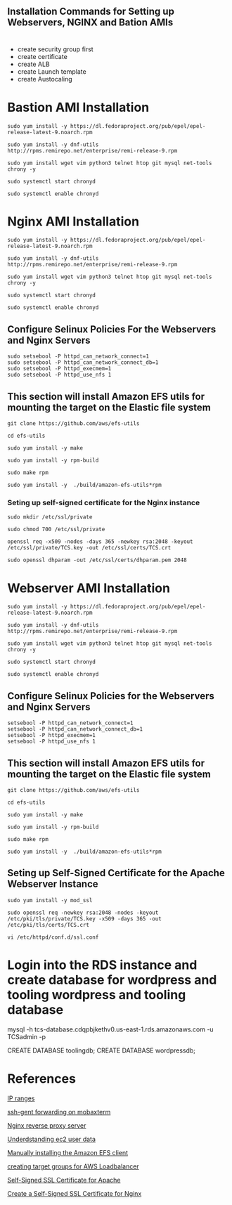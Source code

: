 ## Installation Commands for Setting up Webservers, NGINX and Bation AMIs
# 

- create security group first
- create certificate
- create ALB
- create Launch template
- create Austocaling



# Bastion AMI Installation
```
sudo yum install -y https://dl.fedoraproject.org/pub/epel/epel-release-latest-9.noarch.rpm

sudo yum install -y dnf-utils http://rpms.remirepo.net/enterprise/remi-release-9.rpm

sudo yum install wget vim python3 telnet htop git mysql net-tools chrony -y

sudo systemctl start chronyd

sudo systemctl enable chronyd
```
# Nginx AMI Installation 
```
sudo yum install -y https://dl.fedoraproject.org/pub/epel/epel-release-latest-9.noarch.rpm

sudo yum install -y dnf-utils http://rpms.remirepo.net/enterprise/remi-release-9.rpm

sudo yum install wget vim python3 telnet htop git mysql net-tools chrony -y

sudo systemctl start chronyd

sudo systemctl enable chronyd
```
## Configure Selinux Policies For the Webservers and Nginx Servers
```
sudo setsebool -P httpd_can_network_connect=1
sudo setsebool -P httpd_can_network_connect_db=1
sudo setsebool -P httpd_execmem=1
sudo setsebool -P httpd_use_nfs 1
```
## This section will install Amazon EFS utils for mounting the target on the Elastic file system
```
git clone https://github.com/aws/efs-utils

cd efs-utils

sudo yum install -y make

sudo yum install -y rpm-build

sudo make rpm 

sudo yum install -y  ./build/amazon-efs-utils*rpm
```
### Seting up self-signed certificate for the Nginx instance
```
sudo mkdir /etc/ssl/private

sudo chmod 700 /etc/ssl/private

openssl req -x509 -nodes -days 365 -newkey rsa:2048 -keyout /etc/ssl/private/TCS.key -out /etc/ssl/certs/TCS.crt

sudo openssl dhparam -out /etc/ssl/certs/dhparam.pem 2048
```
#

# Webserver AMI Installation 
```
sudo yum install -y https://dl.fedoraproject.org/pub/epel/epel-release-latest-9.noarch.rpm

sudo yum install -y dnf-utils http://rpms.remirepo.net/enterprise/remi-release-9.rpm

sudo yum install wget vim python3 telnet htop git mysql net-tools chrony -y

sudo systemctl start chronyd

sudo systemctl enable chronyd
```
## Configure Selinux Policies for the Webservers and Nginx Servers
```
setsebool -P httpd_can_network_connect=1
setsebool -P httpd_can_network_connect_db=1
setsebool -P httpd_execmem=1
setsebool -P httpd_use_nfs 1
```
## This section will install Amazon EFS utils for mounting the target on the Elastic file system
```
git clone https://github.com/aws/efs-utils

cd efs-utils

sudo yum install -y make

sudo yum install -y rpm-build

sudo make rpm 

sudo yum install -y  ./build/amazon-efs-utils*rpm
```

## Seting up Self-Signed Certificate for the Apache Webserver Instance
```
sudo yum install -y mod_ssl

sudo openssl req -newkey rsa:2048 -nodes -keyout /etc/pki/tls/private/TCS.key -x509 -days 365 -out /etc/pki/tls/certs/TCS.crt

vi /etc/httpd/conf.d/ssl.conf
```




# Login into the RDS instance and create  database for wordpress and tooling wordpress and tooling database
mysql -h tcs-database.cdqpbjkethv0.us-east-1.rds.amazonaws.com -u TCSadmin -p 

CREATE DATABASE toolingdb;
CREATE DATABASE wordpressdb;


# References
[IP ranges](https://ipinfo.io/ips)

[ssh-gent forwarding on mobaxterm](http://docs.gcc.rug.nl/hyperchicken/ssh-agent-forwarding-mobaxterm/)

[Nginx reverse proxy server](https://www.nginx.com/resources/glossary/reverse-proxy-server/)

[Underdstanding ec2 user data](https://docs.aws.amazon.com/AWSEC2/latest/UserGuide/user-data.html)

[Manually installing the Amazon EFS client](https://docs.aws.amazon.com/efs/latest/ug/installing-amazon-efs-utils.html#installing-other-distro)

[creating target groups for AWS Loadbalancer](https://docs.aws.amazon.com/elasticloadbalancing/latest/application/load-balancer-target-groups.html)

[Self-Signed SSL Certificate for Apache](https://www.digitalocean.com/community/tutorials/how-to-create-a-self-signed-ssl-certificate-for-apache-on-centos-8)

[Create a Self-Signed SSL Certificate for Nginx](https://www.digitalocean.com/community/tutorials/how-to-create-a-self-signed-ssl-certificate-for-nginx-on-centos-7)
